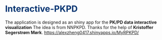 # <span style="color:#033572">Interactive-PKPD</span>

  The application is designed as an shiny app for the **PK/PD data interactive visualization**
  The idea is from NNPKPD. 
  Thanks for the help of **Kristoffer Segerstrøm Mørk**.
  https://alexzheng0417.shinyapps.io/MyRPKPD/
